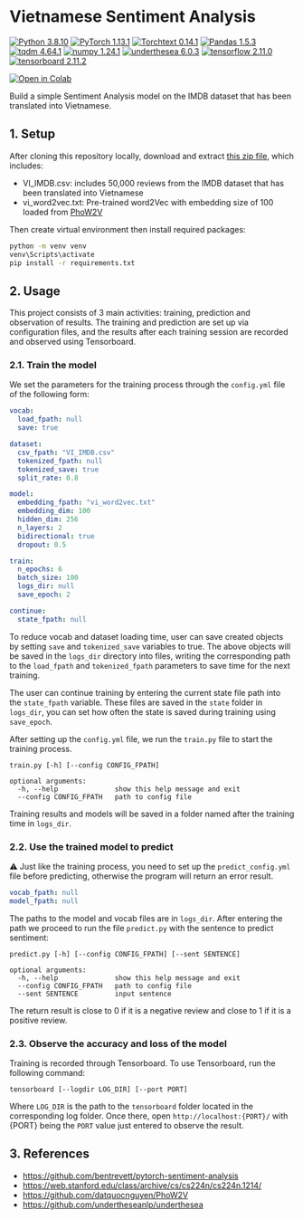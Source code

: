 # Vietnamese Sentiment Analysis
[![Python 3.8.10](https://img.shields.io/badge/python-3.8.10-blue)](https://www.python.org/downloads/release/python-3107/)
[![PyTorch 1.13.1](https://img.shields.io/badge/PyTorch-1.13.1-red)](https://pypi.org/project/torch/1.13.1/)
[![Torchtext 0.14.1](https://img.shields.io/badge/Torchtext-0.14.1-red)](https://pypi.org/project/torchtext/0.14.1/)
[![Pandas 1.5.3](https://img.shields.io/badge/Pandas-1.5.3-green)](https://pypi.org/project/pandas/1.5.3/)
[![tqdm 4.64.1](https://img.shields.io/badge/tqdm-4.64.1-orange)](https://pypi.org/project/tqdm/)
[![numpy 1.24.1](https://img.shields.io/badge/numpy-1.24.1-green)](https://pypi.org/project/numpy/1.24.1/)
[![underthesea 6.0.3](https://img.shields.io/badge/underthesea-6.0.3-blue)](https://pypi.org/project/underthesea/6.0.3/) 
[![tensorflow 2.11.0](https://img.shields.io/badge/tensorflow-2.11.0-orange)](https://pypi.org/project/tensorflow/2.11.0/) 
[![tensorboard 2.11.2](https://img.shields.io/badge/tensorboard-2.11.2-orange)](https://pypi.org/project/tensorboard/2.11.2/) 

[![Open in Colab](https://colab.research.google.com/assets/colab-badge.svg)](https://colab.research.google.com/drive/1NsMMzHGy2EWaJdRtgX-ZbiVNDE2G_dSZ?usp=sharing)  

Build a simple Sentiment Analysis model on the IMDB dataset that has been translated into Vietnamese.

## 1. Setup
After cloning this repository locally, download and extract [this zip file](https://drive.google.com/file/d/1m9tcdIzo3QQETwSOvQM4vIo2d268dY0i/view?usp=share_link), which includes:
- VI_IMDB.csv: includes 50,000 reviews from the IMDB dataset that has been translated into Vietnamese
- vi_word2vec.txt: Pre-trained word2Vec with embedding size of 100 loaded from [PhoW2V](https://github.com/datquocnguyen/PhoW2V)

Then create virtual environment then install required packages:
```bash
python -m venv venv
venv\Scripts\activate
pip install -r requirements.txt
```

## 2. Usage
This project consists of 3 main activities: training, prediction and observation of results. The training and prediction are set up via configuration files, and the results after each training session are recorded and observed using Tensorboard.

### 2.1. Train the model
We set the parameters for the training process through the `config.yml` file of the following form:
```yml
vocab:
  load_fpath: null
  save: true

dataset:
  csv_fpath: "VI_IMDB.csv"
  tokenized_fpath: null
  tokenized_save: true
  split_rate: 0.8

model:
  embedding_fpath: "vi_word2vec.txt"
  embedding_dim: 100
  hidden_dim: 256
  n_layers: 2
  bidirectional: true
  dropout: 0.5

train:
  n_epochs: 6
  batch_size: 100
  logs_dir: null
  save_epoch: 2

continue:
  state_fpath: null
```

To reduce vocab and dataset loading time, user can save created objects by setting `save` and `tokenized_save` variables to true. The above objects will be saved in the `logs_dir` directory into files, writing the corresponding path to the `load_fpath` and `tokenized_fpath` parameters to save time for the next training.  

The user can continue training by entering the current state file path into the `state_fpath` variable. These files are saved in the `state` folder in `logs_dir`, you can set how often the state is saved during training using `save_epoch`.  

After setting up the `config.yml` file, we run the `train.py` file to start the training process.

```
train.py [-h] [--config CONFIG_FPATH]

optional arguments:
  -h, --help              show this help message and exit
  --config CONFIG_FPATH   path to config file
``` 

Training results and models will be saved in a folder named after the training time in `logs_dir`.

### 2.2. Use the trained model to predict

⚠️ Just like the training process, you need to set up the `predict_config.yml` file before predicting, otherwise the program will return an error result.

```yml
vocab_fpath: null
model_fpath: null
```

The paths to the model and vocab files are in `logs_dir`. After entering the path we proceed to run the file `predict.py` with the sentence to predict sentiment:  

```
predict.py [-h] [--config CONFIG_FPATH] [--sent SENTENCE]

optional arguments:
  -h, --help              show this help message and exit
  --config CONFIG_FPATH   path to config file
  --sent SENTENCE         input sentence
```

The return result is close to 0 if it is a negative review and close to 1 if it is a positive review.

### 2.3. Observe the accuracy and loss of the model

Training is recorded through Tensorboard. To use Tensorboard, run the following command:

```
tensorboard [--logdir LOG_DIR] [--port PORT]
```

Where `LOG_DIR` is the path to the `tensorboard` folder located in the corresponding log folder. Once there, open `http://localhost:{PORT}/`
with {PORT} being the `PORT` value just entered to observe the result.

## 3. References
- https://github.com/bentrevett/pytorch-sentiment-analysis
- https://web.stanford.edu/class/archive/cs/cs224n/cs224n.1214/
- https://github.com/datquocnguyen/PhoW2V
- https://github.com/undertheseanlp/underthesea
